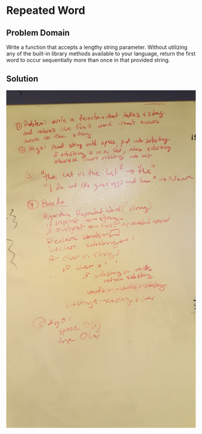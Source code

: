 # Repeated Word

## Problem Domain

Write a function that accepts a lengthy string parameter.
Without utilizing any of the built-in library methods available to your language, return the first word to occur sequentially more than once in that provided string.

## Solution
![solution](https://github.com/dsnowb/data-structures-and-algorithms/blob/master/assets/repeated_word.jpg)
